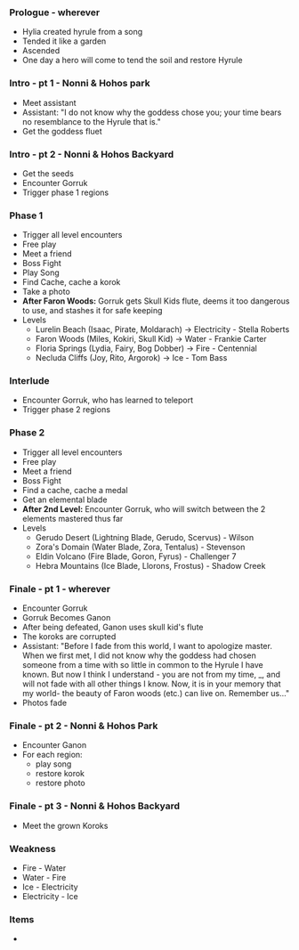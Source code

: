 
### Prologue - wherever

* Hylia created hyrule from a song
* Tended it like a garden
* Ascended
* One day a hero will come to tend the soil and restore Hyrule

### Intro - pt 1 - Nonni & Hohos park
* Meet assistant
* Assistant: "I do not know why the goddess chose you; your time bears no resemblance to the Hyrule that is."
* Get the goddess fluet

### Intro - pt 2 - Nonni & Hohos Backyard
* Get the seeds
* Encounter Gorruk
* Trigger phase 1 regions

### Phase 1
* Trigger all level encounters
* Free play
* Meet a friend
* Boss Fight
* Play Song
* Find Cache, cache a korok
* Take a photo
* **After Faron Woods:** Gorruk gets Skull Kids flute, deems it too dangerous to use, and stashes it for safe keeping
* Levels
  * Lurelin Beach (Isaac, Pirate, Moldarach) -> Electricity - Stella Roberts
  * Faron Woods (Miles, Kokiri, Skull Kid) -> Water - Frankie Carter
  * Floria Springs (Lydia, Fairy, Bog Dobber) -> Fire - Centennial
  * Necluda Cliffs (Joy, Rito, Argorok) -> Ice - Tom Bass

### Interlude
* Encounter Gorruk, who has learned to teleport
* Trigger phase 2 regions

### Phase 2
* Trigger all level encounters
* Free play
* Meet a friend
* Boss Fight
* Find a cache, cache a medal
* Get an elemental blade
* **After 2nd Level:** Encounter Gorruk, who will switch between the 2 elements mastered thus far
* Levels
  * Gerudo Desert (Lightning Blade, Gerudo, Scervus) - Wilson
  * Zora's Domain (Water Blade, Zora, Tentalus) - Stevenson
  * Eldin Volcano (Fire Blade, Goron, Fyrus) - Challenger 7
  * Hebra Mountains (Ice Blade, Llorons, Frostus) - Shadow Creek

### Finale - pt 1 - wherever
* Encounter Gorruk
* Gorruk Becomes Ganon
* After being defeated, Ganon uses skull kid's flute
* The koroks are corrupted
* Assistant: "Before I fade from this world, I want to apologize master. When we first met, I did not know why the goddess had chosen someone from a time with so little in common to the Hyrule I have known. But now I think I understand - you are not from my time, _, and will not fade with all other things I know. Now, it is in your memory that my world- the beauty of Faron woods (etc.) can live on. Remember us..."
* Photos fade

### Finale - pt 2 - Nonni & Hohos Park
* Encounter Ganon
* For each region:
    * play song
    * restore korok
    * restore photo

### Finale - pt 3 - Nonni & Hohos Backyard
* Meet the grown Koroks

### Weakness
* Fire - Water
* Water - Fire
* Ice - Electricity
* Electricity - Ice

### Items
*

